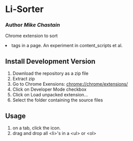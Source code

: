 Li-Sorter
============
### Author _Mike Chastain_   
Chrome extension to sort <li> tags in a page.  An experiment in content_scripts et al.


Install Development Version
---------------------------
1. Download the repository as a zip file
2. Extract zip
3. Go to Chrome Exensions: [chrome://chrome/extensions/](chrome://chrome/extensions/)
4. Click on Developer Mode checkbox
5. Click on Load unpacked extension...
6. Select the folder containing the source files

Usage
-----
1. on a tab, click the icon.
2. drag and drop all \<li\>'s in a \<ul\> or \<ol\>
